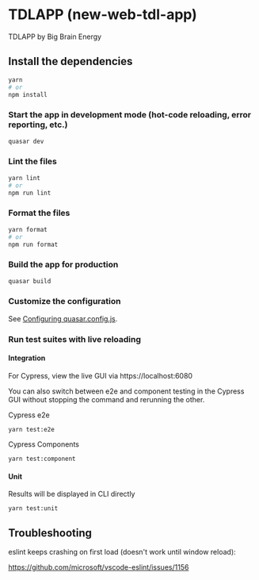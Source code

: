# TDLAPP (new-web-tdl-app)

TDLAPP by Big Brain Energy

## Install the dependencies

```bash
yarn
# or
npm install
```

### Start the app in development mode (hot-code reloading, error reporting, etc.)

```bash
quasar dev
```

### Lint the files

```bash
yarn lint
# or
npm run lint
```

### Format the files

```bash
yarn format
# or
npm run format
```

### Build the app for production

```bash
quasar build
```

### Customize the configuration

See [Configuring quasar.config.js](https://v2.quasar.dev/quasar-cli-vite/quasar-config-js).

### Run test suites with live reloading

#### Integration

For Cypress, view the live GUI via https://localhost:6080

You can also switch between e2e and component testing in the Cypress GUI without stopping the command and rerunning the other.

Cypress e2e

```
yarn test:e2e
```

Cypress Components

```
yarn test:component
```

#### Unit

Results will be displayed in CLI directly

```
yarn test:unit
```

## Troubleshooting

eslint keeps crashing on first load (doesn't work until window reload):

https://github.com/microsoft/vscode-eslint/issues/1156
